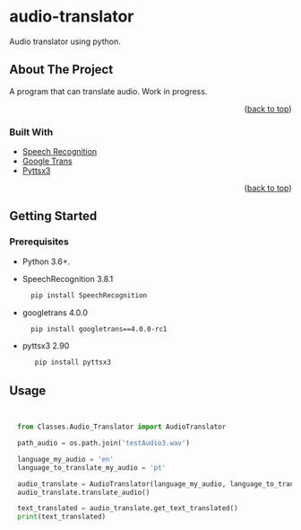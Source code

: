 # audio-translator
Audio translator using python.



<!-- ABOUT THE PROJECT -->
## About The Project

A program that can translate audio.
Work in progress.

<p align="right">(<a href="#top">back to top</a>)</p>



### Built With

* [Speech Recognition](https://pypi.org/project/SpeechRecognition/)
* [Google Trans](https://pypi.org/project/googletrans/)
* [Pyttsx3](https://pypi.org/project/pyttsx3/)

<p align="right">(<a href="#top">back to top</a>)</p>



<!-- GETTING STARTED -->
## Getting Started


### Prerequisites

*  Python 3.6+.
  
* SpeechRecognition 3.8.1
  ```sh
    pip install SpeechRecognition
  ```
  
* googletrans 4.0.0
  ```sh
    pip install googletrans==4.0.0-rc1
  ```

* pyttsx3 2.90
  ```sh
     pip install pyttsx3
  ```
  

<!-- USAGE EXAMPLES -->
## Usage

```py


  from Classes.Audio_Translator import AudioTranslator

  path_audio = os.path.join('testAudio3.wav')

  language_my_audio = 'en'
  language_to_translate_my_audio = 'pt'

  audio_translate = AudioTranslator(language_my_audio, language_to_translate_my_audio, path_audio)
  audio_translate.translate_audio()

  text_translated = audio_translate.get_text_translated()
  print(text_translated)

```




